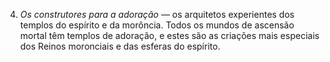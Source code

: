﻿4. *Os construtores para a adoração —* os arquitetos experientes dos templos do espírito e da morôncia. Todos os mundos de ascensão mortal têm templos de adoração, e estes são as criações mais especiais dos Reinos moronciais e das esferas do espírito.